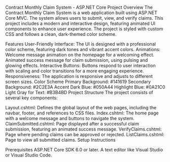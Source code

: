 Contract Monthly Claim System - ASP.NET Core Project
Overview
The Contract Monthly Claim System is a web application built using ASP.NET Core MVC. The system allows users to submit, view, and verify claims. This project includes a modern and interactive design, featuring animated UI components to enhance user experience. The project is styled with custom CSS and follows a clean, dark-themed color scheme.

Features
User-Friendly Interface: The UI is designed with a professional color scheme, featuring dark tones and vibrant accent colors.
Animations:
Welcome message animation on the homepage for a welcoming effect.
Animated success message for claim submission, using pulsing and glowing effects.
Interactive Buttons: Buttons respond to user interaction with scaling and color transitions for a more engaging experience.
Responsiveness: The application is responsive and adjusts to different screen sizes.
Color Scheme
Primary Background: #141619
Secondary Background: #2C2E3A
Accent Dark Blue: #050A44
Highlight Blue: #0A21C0
Light Gray for Text: #B3B4BD
Project Structure
The project consists of several key components:

Layout.cshtml: Defines the global layout of the web pages, including the navbar, footer, and references to CSS files.
Index.cshtml: The home page with a welcome message and buttons to navigate the system.
ClaimSubmitted.cshtml: Page displayed after a successful claim submission, featuring an animated success message.
VerifyClaims.cshtml: Page where pending claims can be approved or rejected.
ListClaims.cshtml: Page to view all submitted claims.
Setup Instructions

Prerequisites
ASP.NET Core SDK 6.0 or later.
A text editor like Visual Studio or Visual Studio Code.
